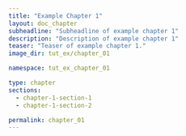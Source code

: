 ```yaml
---
title: "Example Chapter 1"
layout: doc_chapter
subheadline: "Subheadline of example chapter 1"
description: "Description of example chapter 1"
teaser: "Teaser of example chapter 1."
image_dir: tut_ex/chapter_01

namespace: tut_ex_chapter_01

type: chapter
sections:
  - chapter-1-section-1
  - chapter-1-section-2

permalink: chapter_01
---
```


